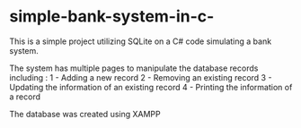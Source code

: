 # simple-bank-system-in-c-

This is a simple project utilizing SQLite on a C# code simulating a bank system.

The system has multiple pages to manipulate the database records including :
1 - Adding a new record
2 - Removing an existing record
3 - Updating the information of an existing record
4 - Printing the information of a record

The database was created using XAMPP
